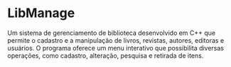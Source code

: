 # LibManage
Um sistema de gerenciamento de biblioteca desenvolvido em C++ que permite o cadastro e a manipulação de livros, revistas, autores, editoras e usuários. O programa oferece um menu interativo que possibilita diversas operações, como cadastro, alteração, pesquisa e retirada de itens.

